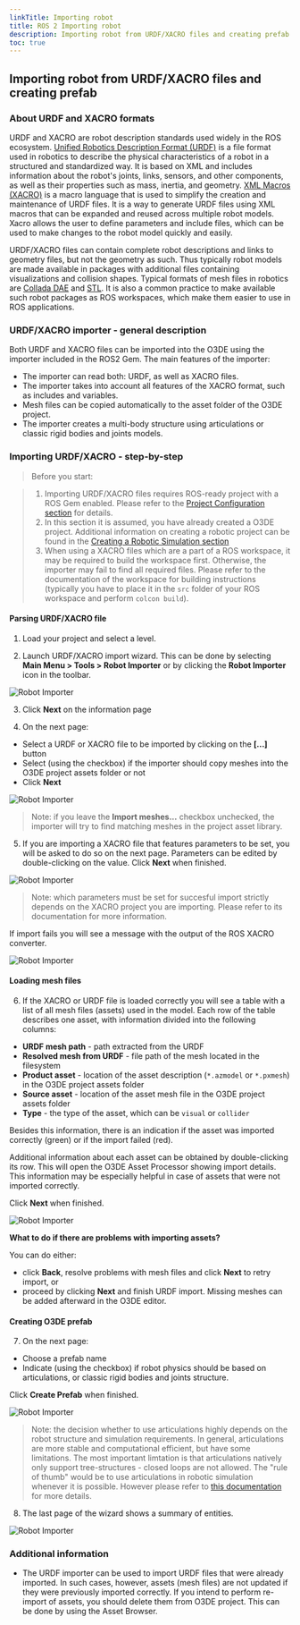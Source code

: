 ```yaml
---
linkTitle: Importing robot
title: ROS 2 Importing robot
description: Importing robot from URDF/XACRO files and creating prefab.
toc: true
---
```


## Importing robot from URDF/XACRO files and creating prefab

### About URDF and XACRO formats

URDF and XACRO are robot description standards used widely in the ROS ecosystem. [Unified Robotics Description Format (URDF)](http://wiki.ros.org/urdf) is a file format used in robotics to describe the physical characteristics of a robot in a structured and standardized way. It is based on XML and includes information about the robot's joints, links, sensors, and other components, as well as their properties such as mass, inertia, and geometry. [XML Macros (XACRO)](http://wiki.ros.org/xacro) is a macro language that is used to simplify the creation and maintenance of URDF files. It is a way to generate URDF files using XML macros that can be expanded and reused across multiple robot models. Xacro allows the user to define parameters and include files, which can be used to make changes to the robot model quickly and easily.

URDF/XACRO files can contain complete robot descriptions and links to geometry files, but not the geometry as such. Thus typically robot models are made available in packages with additional files containing visualizations and collision shapes. Typical formats of mesh files in robotics are [Collada DAE](https://en.wikipedia.org/wiki/COLLADA) and [STL](https://en.wikipedia.org/wiki/STL_(file_format)). It is also a common practice to make available such robot packages as ROS workspaces, which make them easier to use in ROS applications.

### URDF/XACRO importer - general description

Both URDF and XACRO files can be imported into the O3DE using the importer included in the ROS2 Gem. The main features of the importer:

- The importer can read both: URDF, as well as XACRO files.
- The importer takes into account all features of the XACRO format, such as includes and variables.
- Mesh files can be copied automatically to the asset folder of the O3DE project.
- The importer creates a multi-body structure using articulations or classic rigid bodies and joints models.

### Importing URDF/XACRO - step-by-step

> Before you start:

> 1. Importing URDF/XACRO files requires ROS-ready project with a ROS Gem enabled. Please refer to the [Project Configuration section](project-configuration.md) for details.
> 2. In this section it is assumed, you have already created a O3DE project. Additional information on creating a robotic project can be found in the [Creating a Robotic Simulation section](creating-robotic-simulation.md)
> 3. When using a XACRO files which are a part of a ROS workspace, it may be required to build the workspace first. Otherwise, the importer may fail to find all required files. Please refer to the documentation of the workspace for building instructions (typically you have to place it in the `src` folder of your ROS workspace and perform `colcon build`).

#### Parsing URDF/XACRO file

1. Load your project and select a level.

2. Launch URDF/XACRO import wizard. This can be done by selecting **Main Menu > Tools > Robot Importer** or by clicking the **Robot Importer** icon in the toolbar.
  
![Robot Importer](/images/user-guide/gems/ros2/URDF_importer_button.png)

3. Click **Next** on the information page

4. On the next page:

- Select a URDF or XACRO file to be imported by clicking on the **[...]** button
- Select (using the checkbox) if the importer should copy meshes into the O3DE project assets folder or not
- Click **Next**

![Robot Importer](/images/user-guide/gems/ros2/URDF_importer_load_file.png)

> Note: if you leave the **Import meshes...** checkbox unchecked, the importer will try to find matching meshes in the project asset library.

5. If you are importing a XACRO file that features parameters to be set, you will be asked to do so on the next page. Parameters can be edited by double-clicking on the value. Click **Next** when finished.

![Robot Importer](/images/user-guide/gems/ros2/URDF_importer_XACRO_parameters.png)

> Note: which parameters must be set for succesful import strictly depends on the XACRO project you are importing. Please refer to its documentation for more information.

If import fails you will see a message with the output of the ROS XACRO converter.

![Robot Importer](/images/user-guide/gems/ros2/URDF_importer_fail.png)

#### Loading mesh files

6. If the XACRO or URDF file is loaded correctly you will see a table with a list of all mesh files (assets) used in the model. Each row of the table describes one asset, with information divided into the following columns:

- **URDF mesh path** - path extracted from the URDF
- **Resolved mesh from URDF** - file path of the mesh located in the filesystem
- **Product asset** - location of the asset description (`*.azmodel` or `*.pxmesh`) in the O3DE project assets folder
- **Source asset** - location of the asset mesh file in the O3DE project assets folder
- **Type** - the type of the asset, which can be `visual` or `collider`

Besides this information, there is an indication if the asset was imported correctly (green) or if the import failed (red).

Additional information about each asset can be obtained by double-clicking its row. This will open the O3DE Asset Processor showing import details. This information may be especially helpful in case of assets that were not imported correctly.

Click **Next** when finished.

![Robot Importer](/images/user-guide/gems/ros2/URDF_importer_mesh_list.png)

**What to do if there are problems with importing assets?**

You can do either:

- click **Back**, resolve problems with mesh files and click **Next** to retry import, or
- proceed by clicking **Next** and finish URDF import. Missing meshes can be added afterward in the O3DE editor.

#### Creating O3DE prefab

7. On the next page:

- Choose a prefab name
- Indicate (using the checkbox) if robot physics should be based on articulations, or classic rigid bodies and joints structure.

Click **Create Prefab** when finished.

![Robot Importer](/images/user-guide/gems/ros2/URDF_importer_prefab_creation.png)

> Note: the decision whether to use articulations highly depends on the robot structure and simulation requirements. In general, articulations are more stable and computational efficient, but have some limitations. The most important limtation is that articulations natively only support tree-structures - closed loops are not allowed. The "rule of thumb" would be to use articulations in robotic simulation whenever it is possible. However please refer to [this documentation](https://nvidia-omniverse.github.io/PhysX/physx/5.1.3/docs/Articulations.html) for more details.

8. The last page of the wizard shows a summary of entities.

![Robot Importer](/images/user-guide/gems/ros2/URDF_importer_summary.png)

### Additional information

- The URDF importer can be used to import URDF files that were already imported. In such cases, however, assets (mesh files) are not updated if they were previously imported correctly. If you intend to perform re-import of assets, you should delete them from O3DE project. This can be done by using the Asset Browser.
